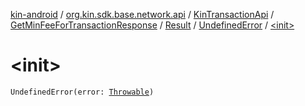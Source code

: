 [kin-android](../../../../../index.md) / [org.kin.sdk.base.network.api](../../../../index.md) / [KinTransactionApi](../../../index.md) / [GetMinFeeForTransactionResponse](../../index.md) / [Result](../index.md) / [UndefinedError](index.md) / [&lt;init&gt;](./-init-.md)

# &lt;init&gt;

`UndefinedError(error: `[`Throwable`](https://kotlinlang.org/api/latest/jvm/stdlib/kotlin/-throwable/index.html)`)`